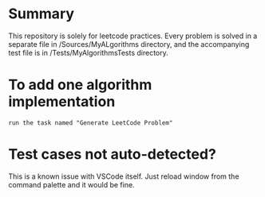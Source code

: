 # Summary

This repository is solely for leetcode practices. Every problem is solved in a separate file in /Sources/MyALgorithms directory, and the accompanying test file is in /Tests/MyAlgorithmsTests directory.

# To add one algorithm implementation
```
run the task named "Generate LeetCode Problem"
```

# Test cases not auto-detected?

This is a known issue with VSCode itself. Just reload window from the command palette and it would be fine.
